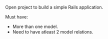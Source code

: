 Open project to build a simple Rails application.

Must have:
* More than one model.
* Need to have atleast 2 model relations. 
